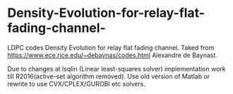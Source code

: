 # Density-Evolution-for-relay-flat-fading-channel-
LDPC codes Density Evolution for relay flat fading channel. Taked from https://www.ece.rice.edu/~debaynas/codes.html Alexandre de Baynast.



Due to changes at lsqlin (Linear least-squares solver) implementation work till R2016(active-set algorithm removed). Use old version of Matlab or rewrite to use CVX/CPLEX/GUROBI etc solvers. 

